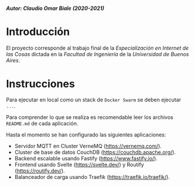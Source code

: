 ##### Autor:  Claudio Omar Biale (2020-2021)

# Introducción

El proyecto corresponde al trabajo final de la *Especialización en Internet de las Cosas* dictada en la *Facultad de Ingeniería* de la *Universidad de Buenos Aires*.

# Instrucciones

Para ejecutar en local como un stack de `Docker Swarm` se deben ejecutar `...`.

Para comprender lo que se realiza es recomendable leer los archivos `README.md` de cada aplicación.

Hasta el momento se han configurado las siguientes aplicaciones:
- Servidor MQTT en Cluster VerneMQ (https://vernemq.com/).
- Cluster de base de datos CouchDB (https://couchdb.apache.org/).
- Backend escalable usando Fastify (https://www.fastify.io/).
- Frontend usando Svelte (https://svelte.dev/) y Routify (https://routify.dev/).
- Balanceador de carga usando Traefik (https://traefik.io/traefik/).